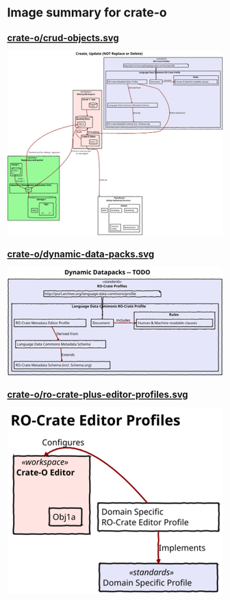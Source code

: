 # Image summary for crate-o

## [crate-o/crud-objects.svg](./crud-objects.svg)



<img src="crud-objects.svg">

## [crate-o/dynamic-data-packs.svg](./dynamic-data-packs.svg)



<img src="dynamic-data-packs.svg">

## [crate-o/ro-crate-plus-editor-profiles.svg](./ro-crate-plus-editor-profiles.svg)



<img src="ro-crate-plus-editor-profiles.svg">

